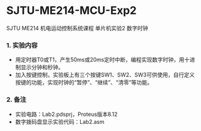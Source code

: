 # SJTU-ME214-MCU-Exp2
SJTU ME214 机电运动控制系统课程 单片机实验2 数字时钟

### 1. 实验内容
* 用定时器T0或T1，产生50ms或20ms定时中断，编程实现数字时钟，用十进制显示分钟和秒钟。
* 加入按键控制，实验板上有三个按键SW1、SW2、SW3可供使用，自行定义按键的功能，实现时钟的“暂停”、“继续”、“清零”等功能。

### 2. 备注
* 实验电路：Lab2.pdsprj，Proteus版本8.12
* 数字拨码盘显示实验代码：Lab2.asm
